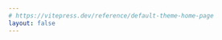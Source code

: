 ```yaml
---
# https://vitepress.dev/reference/default-theme-home-page
layout: false
---
```


<NotesRedirect />

<script lang="ts" setup>
import NotesRedirect from '../../.vitepress/theme/components/NotesRedirect.vue'
</script>